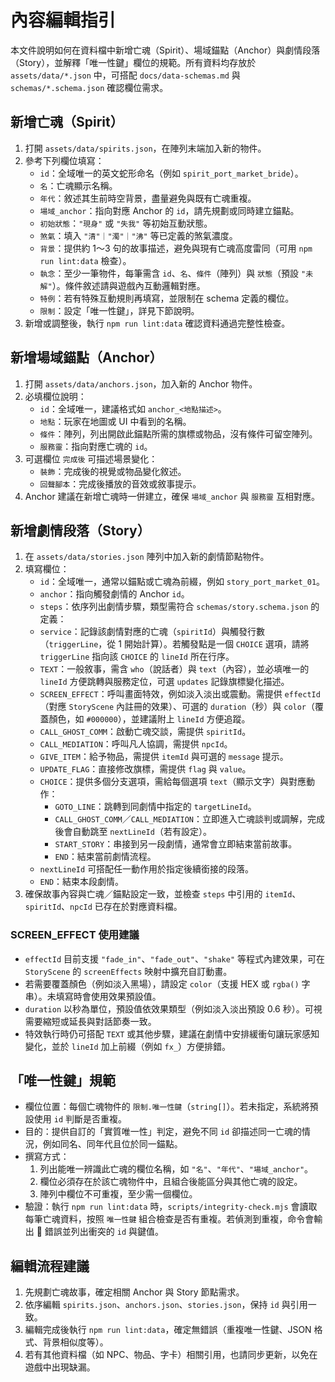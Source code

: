 ﻿# 內容編輯指引

本文件說明如何在資料檔中新增亡魂（Spirit）、場域錨點（Anchor）與劇情段落（Story），並解釋「唯一性鍵」欄位的規範。所有資料均存放於 `assets/data/*.json` 中，可搭配 `docs/data-schemas.md` 與 `schemas/*.schema.json` 確認欄位需求。

## 新增亡魂（Spirit）
1. 打開 `assets/data/spirits.json`，在陣列末端加入新的物件。
2. 參考下列欄位填寫：
   - `id`：全域唯一的英文蛇形命名（例如 `spirit_port_market_bride`）。
   - `名`：亡魂顯示名稱。
   - `年代`：敘述其生前時空背景，盡量避免與既有亡魂重複。
   - `場域_anchor`：指向對應 Anchor 的 `id`，請先規劃或同時建立錨點。
   - `初始狀態`：`"現身"` 或 `"失我"` 等初始互動狀態。
   - `煞氣`：填入 `"清"｜"濁"｜"沸"` 等已定義的煞氣濃度。
   - `背景`：提供約 1～3 句的故事描述，避免與現有亡魂高度雷同（可用 `npm run lint:data` 檢查）。
   - `執念`：至少一筆物件，每筆需含 `id`、`名`、`條件`（陣列）與 `狀態`（預設 `"未解"`）。條件敘述請與遊戲內互動邏輯對應。
   - `特例`：若有特殊互動規則再填寫，並限制在 schema 定義的欄位。
   - `限制`：設定「唯一性鍵」，詳見下節說明。
3. 新增或調整後，執行 `npm run lint:data` 確認資料通過完整性檢查。

## 新增場域錨點（Anchor）
1. 打開 `assets/data/anchors.json`，加入新的 Anchor 物件。
2. 必填欄位說明：
   - `id`：全域唯一，建議格式如 `anchor_<地點描述>`。
   - `地點`：玩家在地圖或 UI 中看到的名稱。
   - `條件`：陣列，列出開啟此錨點所需的旗標或物品，沒有條件可留空陣列。
   - `服務靈`：指向對應亡魂的 `id`。
3. 可選欄位 `完成後` 可描述場景變化：
   - `裝飾`：完成後的視覺或物品變化敘述。
   - `回聲腳本`：完成後播放的音效或敘事提示。
4. Anchor 建議在新增亡魂時一併建立，確保 `場域_anchor` 與 `服務靈` 互相對應。

## 新增劇情段落（Story）
1. 在 `assets/data/stories.json` 陣列中加入新的劇情節點物件。
2. 填寫欄位：
   - `id`：全域唯一，通常以錨點或亡魂為前綴，例如 `story_port_market_01`。
   - `anchor`：指向觸發劇情的 Anchor `id`。
    - `steps`：依序列出劇情步驟，類型需符合 `schemas/story.schema.json` 的定義：
     - `service`：記錄該劇情對應的亡魂（`spiritId`）與觸發行數（`triggerLine`，從 1 開始計算）。若觸發點是一個 `CHOICE` 選項，請將 `triggerLine` 指向該 `CHOICE` 的 `lineId` 所在行序。
     - `TEXT`：一般敘事，需含 `who`（說話者）與 `text`（內容），並必填唯一的 `lineId` 方便跳轉與服務定位，可選 `updates` 記錄旗標變化描述。
      - `SCREEN_EFFECT`：呼叫畫面特效，例如淡入淡出或震動。需提供 `effectId`（對應 `StoryScene` 內註冊的效果）、可選的 `duration`（秒）與 `color`（覆蓋顏色，如 `#000000`），並建議附上 `lineId` 方便追蹤。
      - `CALL_GHOST_COMM`：啟動亡魂交談，需提供 `spiritId`。
      - `CALL_MEDIATION`：呼叫凡人協調，需提供 `npcId`。
      - `GIVE_ITEM`：給予物品，需提供 `itemId` 與可選的 `message` 提示。
      - `UPDATE_FLAG`：直接修改旗標，需提供 `flag` 與 `value`。
     - `CHOICE`：提供多個分支選項，需給每個選項 `text`（顯示文字）與對應動作：
       - `GOTO_LINE`：跳轉到同劇情中指定的 `targetLineId`。
       - `CALL_GHOST_COMM`／`CALL_MEDIATION`：立即進入亡魂談判或調解，完成後會自動跳至 `nextLineId`（若有設定）。
       - `START_STORY`：串接到另一段劇情，通常會立即結束當前故事。
       - `END`：結束當前劇情流程。
      - `nextLineId` 可搭配任一動作用於指定後續銜接的段落。
     - `END`：結束本段劇情。
3. 確保故事內容與亡魂／錨點設定一致，並檢查 `steps` 中引用的 `itemId`、`spiritId`、`npcId` 已存在於對應資料檔。

### SCREEN_EFFECT 使用建議
- `effectId` 目前支援 `"fade_in"`、`"fade_out"`、`"shake"` 等程式內建效果，可在 `StoryScene` 的 `screenEffects` 映射中擴充自訂動畫。
- 若需要覆蓋顏色（例如淡入黑場），請設定 `color`（支援 HEX 或 `rgba()` 字串）。未填寫時會使用效果預設值。
- `duration` 以秒為單位，預設值依效果類型（例如淡入淡出預設 0.6 秒）。可視需要縮短或延長與對話節奏一致。
- 特效執行時仍可搭配 `TEXT` 或其他步驟，建議在劇情中安排緩衝句讓玩家感知變化，並於 `lineId` 加上前綴（例如 `fx_`）方便排錯。

## 「唯一性鍵」規範
- 欄位位置：每個亡魂物件的 `限制.唯一性鍵`（`string[]`）。若未指定，系統將預設使用 `id` 判斷是否重複。
- 目的：提供自訂的「實質唯一性」判定，避免不同 `id` 卻描述同一亡魂的情況，例如同名、同年代且位於同一錨點。
- 撰寫方式：
  1. 列出能唯一辨識此亡魂的欄位名稱，如 `"名"`、`"年代"`、`"場域_anchor"`。
  2. 欄位必須存在於該亡魂物件中，且組合後能區分與其他亡魂的設定。
  3. 陣列中欄位不可重複，至少需一個欄位。
- 驗證：執行 `npm run lint:data` 時，`scripts/integrity-check.mjs` 會讀取每筆亡魂資料，按照 `唯一性鍵` 組合檢查是否有重複。若偵測到重複，命令會輸出 🔴 錯誤並列出衝突的 `id` 與鍵值。

## 編輯流程建議
1. 先規劃亡魂故事，確定相關 Anchor 與 Story 節點需求。
2. 依序編輯 `spirits.json`、`anchors.json`、`stories.json`，保持 `id` 與引用一致。
3. 編輯完成後執行 `npm run lint:data`，確定無錯誤（重複唯一性鍵、JSON 格式、背景相似度等）。
4. 若有其他資料檔（如 NPC、物品、字卡）相關引用，也請同步更新，以免在遊戲中出現缺漏。

